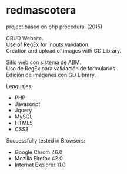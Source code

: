 # redmascotera
project based on php procedural (2015)

CRUD Website.   
Use of RegEx for inputs validation.     
Creation and upload of images with GD Library.

Sitio web con sistema de ABM.       
Uso de RegEx para validación de formularios.        
Edición de imágenes con GD Library.

Lenguajes:
- PHP
- Javascript
- Jquery
- MySQL
- HTML5
- CSS3

Successfully tested in Browsers:
- Google Chrom 46.0
- Mozilla Firefox 42.0
- Internet Explorer 11.0 
 
